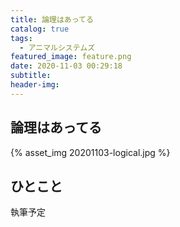 ```yaml
---
title: 論理はあってる
catalog: true
tags:
  - アニマルシステムズ
featured_image: feature.png
date: 2020-11-03 00:29:18
subtitle:
header-img:
---
```



## 論理はあってる

{% asset_img 20201103-logical.jpg %}


## ひとこと
執筆予定